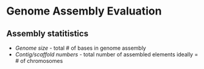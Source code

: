 # Genome Assembly Evaluation

## Assembly statitistics

* *Genome size* - total # of bases in genome assembly
* *Contig/scaffold numbers* - total number of assembled elements
ideally = # of chromosomes
